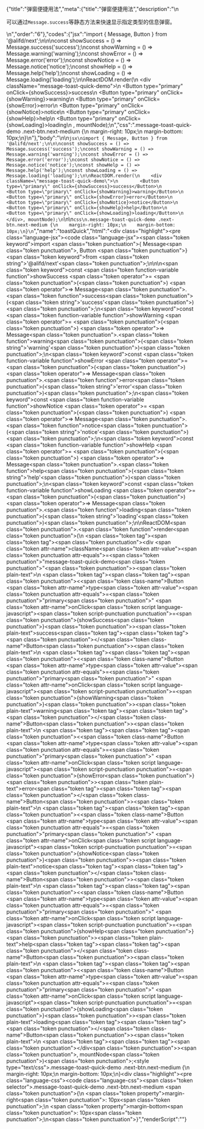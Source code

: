 {"title":"弹窗便捷用法","meta":{"title":"弹窗便捷用法","description":"\n<p>可以通过<code>Message.success</code>等静态方法来快速显示指定类型的信息弹窗。</p>\n","order":"6"},"codes":{"jsx":"import { Message, Button } from '@alifd/next';\n\n\nconst showSuccess = () => Message.success('success');\nconst showWarning = () => Message.warning('warning');\nconst showError = () => Message.error('error');\nconst showNotice = () => Message.notice('notice');\nconst showHelp = () => Message.help('help');\nconst showLoading = () => Message.loading('loading');\n\nReactDOM.render(\n    <div className=\"message-toast-quick-demo\">\n        <Button type=\"primary\" onClick={showSuccess}>success</Button>\n        <Button type=\"primary\" onClick={showWarning}>warning</Button>\n        <Button type=\"primary\" onClick={showError}>error</Button>\n        <Button type=\"primary\" onClick={showNotice}>notice</Button>\n        <Button type=\"primary\" onClick={showHelp}>help</Button>\n        <Button type=\"primary\" onClick={showLoading}>loading</Button>\n    </div>, mountNode);\n","css":".message-toast-quick-demo .next-btn.next-medium {\n    margin-right: 10px;\n    margin-bottom: 10px;\n}\n"},"body":"\n\n````jsx\nimport { Message, Button } from '@alifd/next';\n\n\nconst showSuccess = () => Message.success('success');\nconst showWarning = () => Message.warning('warning');\nconst showError = () => Message.error('error');\nconst showNotice = () => Message.notice('notice');\nconst showHelp = () => Message.help('help');\nconst showLoading = () => Message.loading('loading');\n\nReactDOM.render(\n    <div className=\"message-toast-quick-demo\">\n        <Button type=\"primary\" onClick={showSuccess}>success</Button>\n        <Button type=\"primary\" onClick={showWarning}>warning</Button>\n        <Button type=\"primary\" onClick={showError}>error</Button>\n        <Button type=\"primary\" onClick={showNotice}>notice</Button>\n        <Button type=\"primary\" onClick={showHelp}>help</Button>\n        <Button type=\"primary\" onClick={showLoading}>loading</Button>\n    </div>, mountNode);\n````\n\n````css\n.message-toast-quick-demo .next-btn.next-medium {\n    margin-right: 10px;\n    margin-bottom: 10px;\n}\n````","name":"toastQuick","html":"<script>(function(){'use strict';\n\nvar _next = require('@alifd/next');\n\nvar showSuccess = function showSuccess() {\n    return _next.Message.success('success');\n};\nvar showWarning = function showWarning() {\n    return _next.Message.warning('warning');\n};\nvar showError = function showError() {\n    return _next.Message.error('error');\n};\nvar showNotice = function showNotice() {\n    return _next.Message.notice('notice');\n};\nvar showHelp = function showHelp() {\n    return _next.Message.help('help');\n};\nvar showLoading = function showLoading() {\n    return _next.Message.loading('loading');\n};\n\nReactDOM.render(React.createElement(\n    'div',\n    { className: 'message-toast-quick-demo' },\n    React.createElement(\n        _next.Button,\n        { type: 'primary', onClick: showSuccess },\n        'success'\n    ),\n    React.createElement(\n        _next.Button,\n        { type: 'primary', onClick: showWarning },\n        'warning'\n    ),\n    React.createElement(\n        _next.Button,\n        { type: 'primary', onClick: showError },\n        'error'\n    ),\n    React.createElement(\n        _next.Button,\n        { type: 'primary', onClick: showNotice },\n        'notice'\n    ),\n    React.createElement(\n        _next.Button,\n        { type: 'primary', onClick: showHelp },\n        'help'\n    ),\n    React.createElement(\n        _next.Button,\n        { type: 'primary', onClick: showLoading },\n        'loading'\n    )\n), mountNode);})()</script><div class=\"highlight\"><pre class=\"language-jsx\"><code class=\"language-jsx\"><span class=\"token keyword\">import</span> <span class=\"token punctuation\">{</span> Message<span class=\"token punctuation\">,</span> Button <span class=\"token punctuation\">}</span> <span class=\"token keyword\">from</span> <span class=\"token string\">'@alifd/next'</span><span class=\"token punctuation\">;</span>\n\n\n<span class=\"token keyword\">const</span> <span class=\"token function-variable function\">showSuccess</span> <span class=\"token operator\">=</span> <span class=\"token punctuation\">(</span><span class=\"token punctuation\">)</span> <span class=\"token operator\">=></span> Message<span class=\"token punctuation\">.</span><span class=\"token function\">success</span><span class=\"token punctuation\">(</span><span class=\"token string\">'success'</span><span class=\"token punctuation\">)</span><span class=\"token punctuation\">;</span>\n<span class=\"token keyword\">const</span> <span class=\"token function-variable function\">showWarning</span> <span class=\"token operator\">=</span> <span class=\"token punctuation\">(</span><span class=\"token punctuation\">)</span> <span class=\"token operator\">=></span> Message<span class=\"token punctuation\">.</span><span class=\"token function\">warning</span><span class=\"token punctuation\">(</span><span class=\"token string\">'warning'</span><span class=\"token punctuation\">)</span><span class=\"token punctuation\">;</span>\n<span class=\"token keyword\">const</span> <span class=\"token function-variable function\">showError</span> <span class=\"token operator\">=</span> <span class=\"token punctuation\">(</span><span class=\"token punctuation\">)</span> <span class=\"token operator\">=></span> Message<span class=\"token punctuation\">.</span><span class=\"token function\">error</span><span class=\"token punctuation\">(</span><span class=\"token string\">'error'</span><span class=\"token punctuation\">)</span><span class=\"token punctuation\">;</span>\n<span class=\"token keyword\">const</span> <span class=\"token function-variable function\">showNotice</span> <span class=\"token operator\">=</span> <span class=\"token punctuation\">(</span><span class=\"token punctuation\">)</span> <span class=\"token operator\">=></span> Message<span class=\"token punctuation\">.</span><span class=\"token function\">notice</span><span class=\"token punctuation\">(</span><span class=\"token string\">'notice'</span><span class=\"token punctuation\">)</span><span class=\"token punctuation\">;</span>\n<span class=\"token keyword\">const</span> <span class=\"token function-variable function\">showHelp</span> <span class=\"token operator\">=</span> <span class=\"token punctuation\">(</span><span class=\"token punctuation\">)</span> <span class=\"token operator\">=></span> Message<span class=\"token punctuation\">.</span><span class=\"token function\">help</span><span class=\"token punctuation\">(</span><span class=\"token string\">'help'</span><span class=\"token punctuation\">)</span><span class=\"token punctuation\">;</span>\n<span class=\"token keyword\">const</span> <span class=\"token function-variable function\">showLoading</span> <span class=\"token operator\">=</span> <span class=\"token punctuation\">(</span><span class=\"token punctuation\">)</span> <span class=\"token operator\">=></span> Message<span class=\"token punctuation\">.</span><span class=\"token function\">loading</span><span class=\"token punctuation\">(</span><span class=\"token string\">'loading'</span><span class=\"token punctuation\">)</span><span class=\"token punctuation\">;</span>\n\nReactDOM<span class=\"token punctuation\">.</span><span class=\"token function\">render</span><span class=\"token punctuation\">(</span>\n    <span class=\"token tag\"><span class=\"token tag\"><span class=\"token punctuation\">&lt;</span>div</span> <span class=\"token attr-name\">className</span><span class=\"token attr-value\"><span class=\"token punctuation attr-equals\">=</span><span class=\"token punctuation\">\"</span>message-toast-quick-demo<span class=\"token punctuation\">\"</span></span><span class=\"token punctuation\">></span></span><span class=\"token plain-text\">\n        </span><span class=\"token tag\"><span class=\"token tag\"><span class=\"token punctuation\">&lt;</span><span class=\"token class-name\">Button</span></span> <span class=\"token attr-name\">type</span><span class=\"token attr-value\"><span class=\"token punctuation attr-equals\">=</span><span class=\"token punctuation\">\"</span>primary<span class=\"token punctuation\">\"</span></span> <span class=\"token attr-name\">onClick</span><span class=\"token script language-javascript\"><span class=\"token script-punctuation punctuation\">=</span><span class=\"token punctuation\">{</span>showSuccess<span class=\"token punctuation\">}</span></span><span class=\"token punctuation\">></span></span><span class=\"token plain-text\">success</span><span class=\"token tag\"><span class=\"token tag\"><span class=\"token punctuation\">&lt;/</span><span class=\"token class-name\">Button</span></span><span class=\"token punctuation\">></span></span><span class=\"token plain-text\">\n        </span><span class=\"token tag\"><span class=\"token tag\"><span class=\"token punctuation\">&lt;</span><span class=\"token class-name\">Button</span></span> <span class=\"token attr-name\">type</span><span class=\"token attr-value\"><span class=\"token punctuation attr-equals\">=</span><span class=\"token punctuation\">\"</span>primary<span class=\"token punctuation\">\"</span></span> <span class=\"token attr-name\">onClick</span><span class=\"token script language-javascript\"><span class=\"token script-punctuation punctuation\">=</span><span class=\"token punctuation\">{</span>showWarning<span class=\"token punctuation\">}</span></span><span class=\"token punctuation\">></span></span><span class=\"token plain-text\">warning</span><span class=\"token tag\"><span class=\"token tag\"><span class=\"token punctuation\">&lt;/</span><span class=\"token class-name\">Button</span></span><span class=\"token punctuation\">></span></span><span class=\"token plain-text\">\n        </span><span class=\"token tag\"><span class=\"token tag\"><span class=\"token punctuation\">&lt;</span><span class=\"token class-name\">Button</span></span> <span class=\"token attr-name\">type</span><span class=\"token attr-value\"><span class=\"token punctuation attr-equals\">=</span><span class=\"token punctuation\">\"</span>primary<span class=\"token punctuation\">\"</span></span> <span class=\"token attr-name\">onClick</span><span class=\"token script language-javascript\"><span class=\"token script-punctuation punctuation\">=</span><span class=\"token punctuation\">{</span>showError<span class=\"token punctuation\">}</span></span><span class=\"token punctuation\">></span></span><span class=\"token plain-text\">error</span><span class=\"token tag\"><span class=\"token tag\"><span class=\"token punctuation\">&lt;/</span><span class=\"token class-name\">Button</span></span><span class=\"token punctuation\">></span></span><span class=\"token plain-text\">\n        </span><span class=\"token tag\"><span class=\"token tag\"><span class=\"token punctuation\">&lt;</span><span class=\"token class-name\">Button</span></span> <span class=\"token attr-name\">type</span><span class=\"token attr-value\"><span class=\"token punctuation attr-equals\">=</span><span class=\"token punctuation\">\"</span>primary<span class=\"token punctuation\">\"</span></span> <span class=\"token attr-name\">onClick</span><span class=\"token script language-javascript\"><span class=\"token script-punctuation punctuation\">=</span><span class=\"token punctuation\">{</span>showNotice<span class=\"token punctuation\">}</span></span><span class=\"token punctuation\">></span></span><span class=\"token plain-text\">notice</span><span class=\"token tag\"><span class=\"token tag\"><span class=\"token punctuation\">&lt;/</span><span class=\"token class-name\">Button</span></span><span class=\"token punctuation\">></span></span><span class=\"token plain-text\">\n        </span><span class=\"token tag\"><span class=\"token tag\"><span class=\"token punctuation\">&lt;</span><span class=\"token class-name\">Button</span></span> <span class=\"token attr-name\">type</span><span class=\"token attr-value\"><span class=\"token punctuation attr-equals\">=</span><span class=\"token punctuation\">\"</span>primary<span class=\"token punctuation\">\"</span></span> <span class=\"token attr-name\">onClick</span><span class=\"token script language-javascript\"><span class=\"token script-punctuation punctuation\">=</span><span class=\"token punctuation\">{</span>showHelp<span class=\"token punctuation\">}</span></span><span class=\"token punctuation\">></span></span><span class=\"token plain-text\">help</span><span class=\"token tag\"><span class=\"token tag\"><span class=\"token punctuation\">&lt;/</span><span class=\"token class-name\">Button</span></span><span class=\"token punctuation\">></span></span><span class=\"token plain-text\">\n        </span><span class=\"token tag\"><span class=\"token tag\"><span class=\"token punctuation\">&lt;</span><span class=\"token class-name\">Button</span></span> <span class=\"token attr-name\">type</span><span class=\"token attr-value\"><span class=\"token punctuation attr-equals\">=</span><span class=\"token punctuation\">\"</span>primary<span class=\"token punctuation\">\"</span></span> <span class=\"token attr-name\">onClick</span><span class=\"token script language-javascript\"><span class=\"token script-punctuation punctuation\">=</span><span class=\"token punctuation\">{</span>showLoading<span class=\"token punctuation\">}</span></span><span class=\"token punctuation\">></span></span><span class=\"token plain-text\">loading</span><span class=\"token tag\"><span class=\"token tag\"><span class=\"token punctuation\">&lt;/</span><span class=\"token class-name\">Button</span></span><span class=\"token punctuation\">></span></span><span class=\"token plain-text\">\n    </span><span class=\"token tag\"><span class=\"token tag\"><span class=\"token punctuation\">&lt;/</span>div</span><span class=\"token punctuation\">></span></span><span class=\"token punctuation\">,</span> mountNode<span class=\"token punctuation\">)</span><span class=\"token punctuation\">;</span></code></pre></div><style type=\"text/css\">.message-toast-quick-demo .next-btn.next-medium {\n    margin-right: 10px;\n    margin-bottom: 10px;\n}</style><div class=\"highlight\"><pre class=\"language-css\"><code class=\"language-css\"><span class=\"token selector\">.message-toast-quick-demo .next-btn.next-medium</span> <span class=\"token punctuation\">{</span>\n    <span class=\"token property\">margin-right</span><span class=\"token punctuation\">:</span> 10px<span class=\"token punctuation\">;</span>\n    <span class=\"token property\">margin-bottom</span><span class=\"token punctuation\">:</span> 10px<span class=\"token punctuation\">;</span>\n<span class=\"token punctuation\">}</span></code></pre></div>","renderScript":"<script>(function(){'use strict';\n\nvar _createClass = function () { function defineProperties(target, props) { for (var i = 0; i < props.length; i++) { var descriptor = props[i]; descriptor.enumerable = descriptor.enumerable || false; descriptor.configurable = true; if (\"value\" in descriptor) descriptor.writable = true; Object.defineProperty(target, descriptor.key, descriptor); } } return function (Constructor, protoProps, staticProps) { if (protoProps) defineProperties(Constructor.prototype, protoProps); if (staticProps) defineProperties(Constructor, staticProps); return Constructor; }; }();\n\nvar _reactLive = require('react-live');\n\nvar _next = require('@alifd/next');\n\nfunction _classCallCheck(instance, Constructor) { if (!(instance instanceof Constructor)) { throw new TypeError(\"Cannot call a class as a function\"); } }\n\nfunction _possibleConstructorReturn(self, call) { if (!self) { throw new ReferenceError(\"this hasn't been initialised - super() hasn't been called\"); } return call && (typeof call === \"object\" || typeof call === \"function\") ? call : self; }\n\nfunction _inherits(subClass, superClass) { if (typeof superClass !== \"function\" && superClass !== null) { throw new TypeError(\"Super expression must either be null or a function, not \" + typeof superClass); } subClass.prototype = Object.create(superClass && superClass.prototype, { constructor: { value: subClass, enumerable: false, writable: true, configurable: true } }); if (superClass) Object.setPrototypeOf ? Object.setPrototypeOf(subClass, superClass) : subClass.__proto__ = superClass; }\n\nwindow.demoNames.push('toastQuick');\n\ndocument.getElementById('toastQuick-style').innerHTML = '.message-toast-quick-demo .next-btn.next-medium {\\n    margin-right: 10px;\\n    margin-bottom: 10px;\\n}\\n';\n\nwindow.toastQuickRenderScript = function toastQuickRenderScript(liveDemo) {\n    var mountNode = document.getElementById('toastQuick-mount');\n    if (liveDemo === \"false\") {\n        document.getElementById('toastQuick-body').innerHTML = '<pre class=\"language-jsx\"><code class=\"language-jsx\"><span class=\"token keyword\">import</span> <span class=\"token punctuation\">{</span> Message<span class=\"token punctuation\">,</span> Button <span class=\"token punctuation\">}</span> <span class=\"token keyword\">from</span> <span class=\"token string\">\\'@alifd/next\\'</span><span class=\"token punctuation\">;</span>\\n\\n\\n<span class=\"token keyword\">const</span> <span class=\"token function-variable function\">showSuccess</span> <span class=\"token operator\">=</span> <span class=\"token punctuation\">(</span><span class=\"token punctuation\">)</span> <span class=\"token operator\">=></span> Message<span class=\"token punctuation\">.</span><span class=\"token function\">success</span><span class=\"token punctuation\">(</span><span class=\"token string\">\\'success\\'</span><span class=\"token punctuation\">)</span><span class=\"token punctuation\">;</span>\\n<span class=\"token keyword\">const</span> <span class=\"token function-variable function\">showWarning</span> <span class=\"token operator\">=</span> <span class=\"token punctuation\">(</span><span class=\"token punctuation\">)</span> <span class=\"token operator\">=></span> Message<span class=\"token punctuation\">.</span><span class=\"token function\">warning</span><span class=\"token punctuation\">(</span><span class=\"token string\">\\'warning\\'</span><span class=\"token punctuation\">)</span><span class=\"token punctuation\">;</span>\\n<span class=\"token keyword\">const</span> <span class=\"token function-variable function\">showError</span> <span class=\"token operator\">=</span> <span class=\"token punctuation\">(</span><span class=\"token punctuation\">)</span> <span class=\"token operator\">=></span> Message<span class=\"token punctuation\">.</span><span class=\"token function\">error</span><span class=\"token punctuation\">(</span><span class=\"token string\">\\'error\\'</span><span class=\"token punctuation\">)</span><span class=\"token punctuation\">;</span>\\n<span class=\"token keyword\">const</span> <span class=\"token function-variable function\">showNotice</span> <span class=\"token operator\">=</span> <span class=\"token punctuation\">(</span><span class=\"token punctuation\">)</span> <span class=\"token operator\">=></span> Message<span class=\"token punctuation\">.</span><span class=\"token function\">notice</span><span class=\"token punctuation\">(</span><span class=\"token string\">\\'notice\\'</span><span class=\"token punctuation\">)</span><span class=\"token punctuation\">;</span>\\n<span class=\"token keyword\">const</span> <span class=\"token function-variable function\">showHelp</span> <span class=\"token operator\">=</span> <span class=\"token punctuation\">(</span><span class=\"token punctuation\">)</span> <span class=\"token operator\">=></span> Message<span class=\"token punctuation\">.</span><span class=\"token function\">help</span><span class=\"token punctuation\">(</span><span class=\"token string\">\\'help\\'</span><span class=\"token punctuation\">)</span><span class=\"token punctuation\">;</span>\\n<span class=\"token keyword\">const</span> <span class=\"token function-variable function\">showLoading</span> <span class=\"token operator\">=</span> <span class=\"token punctuation\">(</span><span class=\"token punctuation\">)</span> <span class=\"token operator\">=></span> Message<span class=\"token punctuation\">.</span><span class=\"token function\">loading</span><span class=\"token punctuation\">(</span><span class=\"token string\">\\'loading\\'</span><span class=\"token punctuation\">)</span><span class=\"token punctuation\">;</span>\\n\\nReactDOM<span class=\"token punctuation\">.</span><span class=\"token function\">render</span><span class=\"token punctuation\">(</span>\\n    <span class=\"token tag\"><span class=\"token tag\"><span class=\"token punctuation\">&lt;</span>div</span> <span class=\"token attr-name\">className</span><span class=\"token attr-value\"><span class=\"token punctuation attr-equals\">=</span><span class=\"token punctuation\">\"</span>message-toast-quick-demo<span class=\"token punctuation\">\"</span></span><span class=\"token punctuation\">></span></span><span class=\"token plain-text\">\\n        </span><span class=\"token tag\"><span class=\"token tag\"><span class=\"token punctuation\">&lt;</span><span class=\"token class-name\">Button</span></span> <span class=\"token attr-name\">type</span><span class=\"token attr-value\"><span class=\"token punctuation attr-equals\">=</span><span class=\"token punctuation\">\"</span>primary<span class=\"token punctuation\">\"</span></span> <span class=\"token attr-name\">onClick</span><span class=\"token script language-javascript\"><span class=\"token script-punctuation punctuation\">=</span><span class=\"token punctuation\">{</span>showSuccess<span class=\"token punctuation\">}</span></span><span class=\"token punctuation\">></span></span><span class=\"token plain-text\">success</span><span class=\"token tag\"><span class=\"token tag\"><span class=\"token punctuation\">&lt;/</span><span class=\"token class-name\">Button</span></span><span class=\"token punctuation\">></span></span><span class=\"token plain-text\">\\n        </span><span class=\"token tag\"><span class=\"token tag\"><span class=\"token punctuation\">&lt;</span><span class=\"token class-name\">Button</span></span> <span class=\"token attr-name\">type</span><span class=\"token attr-value\"><span class=\"token punctuation attr-equals\">=</span><span class=\"token punctuation\">\"</span>primary<span class=\"token punctuation\">\"</span></span> <span class=\"token attr-name\">onClick</span><span class=\"token script language-javascript\"><span class=\"token script-punctuation punctuation\">=</span><span class=\"token punctuation\">{</span>showWarning<span class=\"token punctuation\">}</span></span><span class=\"token punctuation\">></span></span><span class=\"token plain-text\">warning</span><span class=\"token tag\"><span class=\"token tag\"><span class=\"token punctuation\">&lt;/</span><span class=\"token class-name\">Button</span></span><span class=\"token punctuation\">></span></span><span class=\"token plain-text\">\\n        </span><span class=\"token tag\"><span class=\"token tag\"><span class=\"token punctuation\">&lt;</span><span class=\"token class-name\">Button</span></span> <span class=\"token attr-name\">type</span><span class=\"token attr-value\"><span class=\"token punctuation attr-equals\">=</span><span class=\"token punctuation\">\"</span>primary<span class=\"token punctuation\">\"</span></span> <span class=\"token attr-name\">onClick</span><span class=\"token script language-javascript\"><span class=\"token script-punctuation punctuation\">=</span><span class=\"token punctuation\">{</span>showError<span class=\"token punctuation\">}</span></span><span class=\"token punctuation\">></span></span><span class=\"token plain-text\">error</span><span class=\"token tag\"><span class=\"token tag\"><span class=\"token punctuation\">&lt;/</span><span class=\"token class-name\">Button</span></span><span class=\"token punctuation\">></span></span><span class=\"token plain-text\">\\n        </span><span class=\"token tag\"><span class=\"token tag\"><span class=\"token punctuation\">&lt;</span><span class=\"token class-name\">Button</span></span> <span class=\"token attr-name\">type</span><span class=\"token attr-value\"><span class=\"token punctuation attr-equals\">=</span><span class=\"token punctuation\">\"</span>primary<span class=\"token punctuation\">\"</span></span> <span class=\"token attr-name\">onClick</span><span class=\"token script language-javascript\"><span class=\"token script-punctuation punctuation\">=</span><span class=\"token punctuation\">{</span>showNotice<span class=\"token punctuation\">}</span></span><span class=\"token punctuation\">></span></span><span class=\"token plain-text\">notice</span><span class=\"token tag\"><span class=\"token tag\"><span class=\"token punctuation\">&lt;/</span><span class=\"token class-name\">Button</span></span><span class=\"token punctuation\">></span></span><span class=\"token plain-text\">\\n        </span><span class=\"token tag\"><span class=\"token tag\"><span class=\"token punctuation\">&lt;</span><span class=\"token class-name\">Button</span></span> <span class=\"token attr-name\">type</span><span class=\"token attr-value\"><span class=\"token punctuation attr-equals\">=</span><span class=\"token punctuation\">\"</span>primary<span class=\"token punctuation\">\"</span></span> <span class=\"token attr-name\">onClick</span><span class=\"token script language-javascript\"><span class=\"token script-punctuation punctuation\">=</span><span class=\"token punctuation\">{</span>showHelp<span class=\"token punctuation\">}</span></span><span class=\"token punctuation\">></span></span><span class=\"token plain-text\">help</span><span class=\"token tag\"><span class=\"token tag\"><span class=\"token punctuation\">&lt;/</span><span class=\"token class-name\">Button</span></span><span class=\"token punctuation\">></span></span><span class=\"token plain-text\">\\n        </span><span class=\"token tag\"><span class=\"token tag\"><span class=\"token punctuation\">&lt;</span><span class=\"token class-name\">Button</span></span> <span class=\"token attr-name\">type</span><span class=\"token attr-value\"><span class=\"token punctuation attr-equals\">=</span><span class=\"token punctuation\">\"</span>primary<span class=\"token punctuation\">\"</span></span> <span class=\"token attr-name\">onClick</span><span class=\"token script language-javascript\"><span class=\"token script-punctuation punctuation\">=</span><span class=\"token punctuation\">{</span>showLoading<span class=\"token punctuation\">}</span></span><span class=\"token punctuation\">></span></span><span class=\"token plain-text\">loading</span><span class=\"token tag\"><span class=\"token tag\"><span class=\"token punctuation\">&lt;/</span><span class=\"token class-name\">Button</span></span><span class=\"token punctuation\">></span></span><span class=\"token plain-text\">\\n    </span><span class=\"token tag\"><span class=\"token tag\"><span class=\"token punctuation\">&lt;/</span>div</span><span class=\"token punctuation\">></span></span><span class=\"token punctuation\">,</span> mountNode<span class=\"token punctuation\">)</span><span class=\"token punctuation\">;</span>\\n</code></pre>\\n<pre class=\"language-css\"><code class=\"language-css\"><span class=\"token selector\">.message-toast-quick-demo .next-btn.next-medium</span> <span class=\"token punctuation\">{</span>\\n    <span class=\"token property\">margin-right</span><span class=\"token punctuation\">:</span> 10px<span class=\"token punctuation\">;</span>\\n    <span class=\"token property\">margin-bottom</span><span class=\"token punctuation\">:</span> 10px<span class=\"token punctuation\">;</span>\\n<span class=\"token punctuation\">}</span>\\n</code></pre>\\n'.replace(/{backquote}/g, '`').replace(/{dollar}/g, '$');\n\n        var showSuccess = function showSuccess() {\n            return _next.Message.success('success');\n        };\n        var showWarning = function showWarning() {\n            return _next.Message.warning('warning');\n        };\n        var showError = function showError() {\n            return _next.Message.error('error');\n        };\n        var showNotice = function showNotice() {\n            return _next.Message.notice('notice');\n        };\n        var showHelp = function showHelp() {\n            return _next.Message.help('help');\n        };\n        var showLoading = function showLoading() {\n            return _next.Message.loading('loading');\n        };\n\n        ReactDOM.render(React.createElement(\n            'div',\n            { className: 'message-toast-quick-demo' },\n            React.createElement(\n                _next.Button,\n                { type: 'primary', onClick: showSuccess },\n                'success'\n            ),\n            React.createElement(\n                _next.Button,\n                { type: 'primary', onClick: showWarning },\n                'warning'\n            ),\n            React.createElement(\n                _next.Button,\n                { type: 'primary', onClick: showError },\n                'error'\n            ),\n            React.createElement(\n                _next.Button,\n                { type: 'primary', onClick: showNotice },\n                'notice'\n            ),\n            React.createElement(\n                _next.Button,\n                { type: 'primary', onClick: showHelp },\n                'help'\n            ),\n            React.createElement(\n                _next.Button,\n                { type: 'primary', onClick: showLoading },\n                'loading'\n            )\n        ), mountNode);\n\n        return;\n    }\n\n    var toastQuickLiveScript = 'const showSuccess = () => Message.success(\"success\");\\nconst showWarning = () => Message.warning(\"warning\");\\nconst showError = () => Message.error(\"error\");\\nconst showNotice = () => Message.notice(\"notice\");\\nconst showHelp = () => Message.help(\"help\");\\nconst showLoading = () => Message.loading(\"loading\");\\n\\nReactDOM.render(\\n  <div className=\"message-toast-quick-demo\">\\n    <Button type=\"primary\" onClick={showSuccess}>\\n      success\\n    </Button>\\n    <Button type=\"primary\" onClick={showWarning}>\\n      warning\\n    </Button>\\n    <Button type=\"primary\" onClick={showError}>\\n      error\\n    </Button>\\n    <Button type=\"primary\" onClick={showNotice}>\\n      notice\\n    </Button>\\n    <Button type=\"primary\" onClick={showHelp}>\\n      help\\n    </Button>\\n    <Button type=\"primary\" onClick={showLoading}>\\n      loading\\n    </Button>\\n  </div>,\\n  mountNode\\n);';\n    var emptyTheme = {\n        plain: {},\n        styles: [{\n            types: [],\n            styles: {}\n        }]\n    };\n\n    function renderAfter() {\n        ReactDOM.render(React.createElement(\n            _next.Balloon.Tooltip,\n            {\n                align: 't',\n                style: { maxWidth: 320 },\n                trigger: React.createElement('div', {\n                    dangerouslySetInnerHTML: {\n                        __html: '<pre class=\"language-jsx\"><code class=\"language-jsx\"><span class=\"token keyword\">import</span> <span class=\"token punctuation\">{</span> Message<span class=\"token punctuation\">,</span> Button <span class=\"token punctuation\">}</span> <span class=\"token keyword\">from</span> <span class=\"token string\">\\'@alifd/next\\'</span><span class=\"token punctuation\">;</span>\\n</code></pre>\\n'\n                    }\n                })\n            },\n            '\\u7F16\\u8F91\\u6A21\\u5F0F\\u6682\\u4E0D\\u652F\\u6301\\u4FEE\\u6539\\u4F9D\\u8D56\\u5F15\\u5165'\n        ), document.getElementById('toastQuick-live-import'));\n        ReactDOM.render(React.createElement(\n            _next.Balloon.Tooltip,\n            {\n                align: 'b',\n                style: { maxWidth: 320 },\n                trigger: React.createElement('div', { dangerouslySetInnerHTML: { __html: '<pre class=\"language-css\"><code class=\"language-css\"><span class=\"token selector\">.message-toast-quick-demo .next-btn.next-medium</span> <span class=\"token punctuation\">{</span>\\n    <span class=\"token property\">margin-right</span><span class=\"token punctuation\">:</span> 10px<span class=\"token punctuation\">;</span>\\n    <span class=\"token property\">margin-bottom</span><span class=\"token punctuation\">:</span> 10px<span class=\"token punctuation\">;</span>\\n<span class=\"token punctuation\">}</span>\\n\\n</code></pre>\\n' } })\n            },\n            '\\u7F16\\u8F91\\u6A21\\u5F0F\\u6682\\u4E0D\\u652F\\u6301\\u4FEE\\u6539css'\n        ), document.getElementById('toastQuick-live-css'));\n    }\n\n    var LiveRenderer = function (_React$Component) {\n        _inherits(LiveRenderer, _React$Component);\n\n        function LiveRenderer(props) {\n            _classCallCheck(this, LiveRenderer);\n\n            var _this = _possibleConstructorReturn(this, (LiveRenderer.__proto__ || Object.getPrototypeOf(LiveRenderer)).call(this, props));\n\n            _this.onBlur = function () {\n                var time = new Date().getTime();\n                window.top.postMessage({\n                    type: 'ReactLiveEdit',\n                    from: 'demo',\n                    body: { name: 'toastQuick', component: 'Message', time: time }\n                }, '*');\n            };\n\n            return _this;\n        }\n\n        _createClass(LiveRenderer, [{\n            key: 'componentDidMount',\n            value: function componentDidMount() {\n                renderAfter();\n            }\n        }, {\n            key: 'render',\n            value: function render() {\n                return React.createElement(\n                    _reactLive.LiveProvider,\n                    {\n                        code: toastQuickLiveScript,\n                        scope: { Message: _next.Message, Button: _next.Button, mountNode: mountNode },\n                        noInline: true },\n                    React.createElement(\n                        'div',\n                        { id: 'toastQuick-live-editor' },\n                        React.createElement(_reactLive.LiveError, { id: 'toastQuick-live-error', className: 'react-live-error' }),\n                        React.createElement('div', { id: 'toastQuick-live-import' }),\n                        React.createElement(\n                            'div',\n                            { id: 'toastQuick-live-body', className: 'react-live-body' },\n                            React.createElement(_reactLive.LiveEditor, { theme: emptyTheme, onBlur: this.onBlur })\n                        ),\n                        React.createElement('div', { id: 'toastQuick-live-css' })\n                    ),\n                    React.createElement(_reactLive.LivePreview, null)\n                );\n            }\n        }]);\n\n        return LiveRenderer;\n    }(React.Component);\n\n    ReactDOM.render(React.createElement(LiveRenderer, null), document.getElementById('toastQuick-body'));\n    return;\n};\n\nwindow.renderFuncs.push(toastQuickRenderScript);\n\nfunction onRiddleOrCodePenClick(type) {\n    var time = new Date().getTime();\n    window.top.postMessage({\n        type: 'RiddleOrCodePenClick',\n        from: 'demo',\n        body: { name: 'toastQuick', component: 'Message', type: type, time: time }\n    }, '*');\n}\nReactDOM.render(React.createElement(\n    _next.Balloon.Tooltip,\n    {\n        align: 'b',\n        style: { maxWidth: 400 },\n        trigger: React.createElement(\n            'span',\n            { role: 'img', className: 'op-icon', onClick: function onClick() {\n                    return onRiddleOrCodePenClick('CodePen');\n                } },\n            React.createElement(\n                'svg',\n                { viewBox: '0 0 20 20', fill: 'currentColor' },\n                React.createElement('path', {\n                    d: 'M17.7207447,7.0537234 L10.2739362,2.0893617 C10.0952128,1.97021277 9.86223404,1.97021277 9.68404255,2.0893617 L2.23723404,7.0537234 C2.0893617,7.15212766 2.00053191,7.31861702 2.00053191,7.4962766 L2.00053191,12.4606383 C2.00053191,12.6382979 2.0893617,12.8047872 2.23723404,12.9031915 L9.68404255,17.8675532 C9.77340426,17.9271277 9.87606383,17.9569149 9.97925532,17.9569149 C10.0824468,17.9569149 10.1851064,17.9271277 10.2744681,17.8675532 L17.7212766,12.9031915 C17.8691489,12.8047872 17.9579787,12.6382979 17.9579787,12.4606383 L17.9579787,7.4962766 C17.9579787,7.31861702 17.8691489,7.15212766 17.7212766,7.0537234 L17.7207447,7.0537234 Z M9.9787234,11.8218085 L7.2143617,9.9787234 L9.9787234,8.1356383 L12.7430851,9.9787234 L9.9787234,11.8218085 Z M10.5106383,7.21170213 L10.5106383,3.52553191 L16.4664894,7.4962766 L13.7021277,9.3393617 L10.5106383,7.21170213 Z M9.44680851,7.21170213 L6.25531915,9.3393617 L3.49095745,7.4962766 L9.44680851,3.52553191 L9.44680851,7.21170213 Z M5.2962766,9.9787234 L3.06382979,11.4670213 L3.06382979,8.49042553 L5.2962766,9.9787234 Z M6.25531915,10.6180851 L9.44680851,12.7457447 L9.44680851,16.4319149 L3.49095745,12.4611702 L6.25531915,10.6180851 Z M10.5106383,12.7457447 L13.7021277,10.6180851 L16.4664894,12.4611702 L10.5106383,16.4319149 L10.5106383,12.7457447 Z M14.6611702,9.9787234 L16.893617,8.49042553 L16.893617,11.4670213 L14.6611702,9.9787234 Z' })\n            )\n        ) },\n    React.createElement(\n        'span',\n        null,\n        '\\u5728CodePen\\u4E2D\\u6253\\u5F00'\n    )\n), document.getElementById('toastQuick-CodePen'));\nReactDOM.render(React.createElement(\n    _next.Balloon.Tooltip,\n    {\n        align: 'b',\n        style: { maxWidth: 400 },\n        trigger: React.createElement(\n            'span',\n            { role: 'img', className: 'op-icon', onClick: function onClick() {\n                    return onRiddleOrCodePenClick('Riddle');\n                } },\n            React.createElement(\n                'svg',\n                { viewBox: '0 0 20 20', fill: 'currentColor' },\n                React.createElement('path', {\n                    d: 'M12.0135981,2 C14.9585189,2 17.345849,4.38716704 17.345849,7.33333333 C17.345849,9.38478693 16.1882418,11.1657179 14.4903288,12.0578577 L17.2084049,16.7658872 C17.2378708,16.8169235 17.2591949,16.8704263 17.2727803,16.9248914 C17.3474476,17.0262914 17.3916465,17.1520943 17.3916465,17.2882205 C17.3916465,17.628088 17.1161295,17.9036051 16.7762619,17.9036051 L2.81174505,17.9048498 C2.75007855,17.9255976 2.68404472,17.9368421 2.61538462,17.9368421 C2.27551708,17.9368421 2,17.661325 2,17.3214575 L2,4.90050552 C2,4.44767651 2.36696407,4.08058607 2.8201909,4.08058607 L2.8201909,4.08058607 L4.598,4.08 L4.59829061,3.64037695 C4.59829061,2.78210363 5.25867561,2.07778272 6.09736436,2.00602116 L6.23871411,2 Z M11.9839597,3.23076923 L6.23745245,3.23076923 C6.01143198,3.23076923 5.82905984,3.41419855 5.82905984,3.64047008 L5.82905984,3.64047008 L5.829,4.08 L11.5615101,4.08058607 C13.3089935,4.08058607 14.7370181,5.4476011 14.8334247,7.17082808 L14.8386124,7.35677655 C14.8386124,9.16616658 13.3721154,10.632967 11.5615101,10.632967 L11.5615101,10.632967 L10.299,10.632 L12.6155561,14.6429723 C12.7020335,14.7927556 12.7183875,14.9637818 12.6748043,15.1180362 C12.6779184,15.1342067 12.6786336,15.1513556 12.6786336,15.1686715 C12.6786336,15.508539 12.4031165,15.7840561 12.063249,15.7840561 L5.39477011,15.7840561 C5.33908357,15.7840561 5.28512459,15.7766596 5.23382202,15.7627953 L5.21367522,15.7639098 L5.21367522,15.7639098 C4.87380768,15.7639098 4.59829061,15.4883927 4.59829061,15.1485252 L4.598,5.323 L3.23076923,5.32307709 L3.23,16.672 L15.733,16.672 L13.0769083,12.0713449 C12.9069827,11.7770252 13.0078241,11.40068 13.3021438,11.2307544 C13.3538063,11.200927 13.4079962,11.1794424 13.4631533,11.1658825 C14.9972153,10.5673738 16.0854701,9.07745387 16.0854701,7.33333333 C16.0854701,5.06705157 14.2491614,3.23076923 11.9839597,3.23076923 L11.9839597,3.23076923 Z M11.7212434,5.32867389 L11.5688942,5.32307709 L5.829,5.323 L5.82905984,11.0261966 C5.82905984,11.0464748 5.83052125,11.0664018 5.83334393,11.0858783 L5.84579569,11.1428571 L5.829,11.142 L5.829,14.553 L11.142,14.553 L8.71393544,10.3467056 C8.54400168,10.0523717 8.64484792,9.67600839 8.93918185,9.50607462 C9.01663814,9.46135521 9.09977514,9.43538787 9.18333591,9.42676402 L9.18350929,9.40512829 L11.5688942,9.40512829 C12.6982428,9.40512829 13.6102561,8.49132999 13.6102561,7.36410269 C13.6102561,6.23662753 12.6963072,5.32307709 11.5688942,5.32307709 Z' })\n            )\n        ) },\n    React.createElement(\n        'span',\n        null,\n        '\\u5728Riddle\\u4E2D\\u6253\\u5F00'\n    )\n), document.getElementById('toastQuick-Riddle'));\nReactDOM.render(React.createElement(\n    _next.Balloon.Tooltip,\n    {\n        align: 'b',\n        style: { maxWidth: 320 },\n        trigger: React.createElement(\n            'span',\n            { className: 'code-box-code-action', onClick: function onClick() {\n                    _next.Message.success('复制成功');\n                } },\n            React.createElement(\n                'svg',\n                { viewBox: '0 0 20 20', focusable: 'false', 'data-icon': 'snippets', width: '20px', height: '20px', fill: 'currentColor', 'aria-hidden': 'true' },\n                React.createElement('path', { d: 'M15,5 L15,18 L2,18 L2,5 L15,5 Z M14,6 L3,6 L3,17 L14,17 L14,6 Z M18,2 L18,15 L16,15 L16,13.999 L17,14 L17,3 L6,3 L6,4 L5,4 L5,2 L18,2 Z M9,8 L9,11 L12,11 L12,12 L9,12 L9,15 L8,15 L8,12 L5,12 L5,11 L8,11 L8,8 L9,8 Z' })\n            )\n        )\n    },\n    React.createElement(\n        'span',\n        null,\n        '\\u590D\\u5236\\u4EE3\\u7801'\n    )\n), document.getElementById('toastQuick-copy-btn'));\nReactDOM.render(React.createElement(\n    React.Fragment,\n    null,\n    React.createElement(\n        _next.Balloon.Tooltip,\n        {\n            align: 'b',\n            style: { maxWidth: 400 },\n            trigger: React.createElement(\n                'span',\n                { id: 'toastQuick-icon-show', className: 'code-box-code-action code-expand-icon-show' },\n                React.createElement(\n                    'svg',\n                    { alt: 'expand code', width: '20px', height: '20px', viewBox: '0 0 20 20', fill: 'currentColor' },\n                    React.createElement('path', {\n                        d: 'M14.4307124,13.5667899 L15.1349452,14.276759 L10.7473676,18.6288871 L6.42783259,14.2738791 L7.13782502,13.5696698 L10.7530744,17.2147744 L14.4307124,13.5667899 Z M4.79130753,8.067524 L16.3824174,11.1733525 L16.1235984,12.1392784 L4.53248848,9.03344983 L4.79130753,8.067524 Z M10.8154102,1.57503552 L15.1349452,5.93004351 L14.4249528,6.63425282 L10.809949,2.98914817 L7.13206544,6.6371327 L6.42783259,5.92716363 L10.8154102,1.57503552 Z',\n                        transform: 'translate(10.457453, 10.101961) rotate(90.000000) translate(-10.457453, -10.101961) ' })\n                )\n            ) },\n        React.createElement(\n            'span',\n            null,\n            '\\u5C55\\u5F00\\u4EE3\\u7801',\n            React.createElement('br', null),\n            React.createElement('br', null),\n            '\\u5C0F\\u63D0\\u793A: ',\n            React.createElement('br', null),\n            React.createElement('br', null),\n            ' 1. \\u70B9\\u51FB\\u4E00\\u4E0B\\u4EE3\\u7801\\uFF0C\\u8BD5\\u4E00\\u8BD5\\u5728\\u7EBF\\u7F16\\u8F91\\u9884\\u89C8\\u5427\\uFF01 ',\n            React.createElement('br', null),\n            React.createElement('br', null),\n            '2. \\u9875\\u9762\\u53F3\\u4E0A\\u65B9 \\u6709 ',\n            React.createElement(\n                'strong',\n                null,\n                '\\u5168\\u5C40\\u4EE3\\u7801\\u5C55\\u5F00'\n            ),\n            ' \\u53CA ',\n            React.createElement(\n                'strong',\n                null,\n                '\\u5F00\\u542F\\u5728\\u7EBF\\u7F16\\u8F91'\n            ),\n            ' \\u6A21\\u5F0F\\u54DF\\uFF5E'\n        )\n    ),\n    React.createElement(\n        _next.Balloon.Tooltip,\n        {\n            align: 'b',\n            style: { maxWidth: 400 },\n            trigger: React.createElement(\n                'span',\n                { id: 'toastQuick-icon-hide', className: 'code-box-code-action code-expand-icon-hide', style: { display: 'none' } },\n                React.createElement(\n                    'svg',\n                    { alt: 'expand code', width: '20px', height: '20px', viewBox: '0 0 20 20', style: { fill: '#3B9AFF' } },\n                    React.createElement('path', {\n                        d: 'M14.4307124,13.5667899 L15.1349452,14.276759 L10.7473676,18.6288871 L6.42783259,14.2738791 L7.13782502,13.5696698 L10.7530744,17.2147744 L14.4307124,13.5667899 Z M4.79130753,8.067524 L16.3824174,11.1733525 L16.1235984,12.1392784 L4.53248848,9.03344983 L4.79130753,8.067524 Z M10.8154102,1.57503552 L15.1349452,5.93004351 L14.4249528,6.63425282 L10.809949,2.98914817 L7.13206544,6.6371327 L6.42783259,5.92716363 L10.8154102,1.57503552 Z',\n                        transform: 'translate(10.457453, 10.101961) rotate(90.000000) translate(-10.457453, -10.101961) ' })\n                )\n            ) },\n        React.createElement(\n            'span',\n            null,\n            '\\u6536\\u8D77\\u4EE3\\u7801',\n            React.createElement('br', null),\n            React.createElement('br', null),\n            '\\u5C0F\\u63D0\\u793A: ',\n            React.createElement('br', null),\n            React.createElement('br', null),\n            ' 1. \\u70B9\\u51FB\\u4E00\\u4E0B\\u4EE3\\u7801\\uFF0C\\u8BD5\\u4E00\\u8BD5\\u5728\\u7EBF\\u7F16\\u8F91\\u9884\\u89C8\\u5427\\uFF01 ',\n            React.createElement('br', null),\n            React.createElement('br', null),\n            '2. \\u9875\\u9762\\u53F3\\u4E0A\\u65B9 \\u6709 ',\n            React.createElement(\n                'strong',\n                null,\n                '\\u5168\\u5C40\\u4EE3\\u7801\\u5C55\\u5F00'\n            ),\n            ' \\u53CA ',\n            React.createElement(\n                'strong',\n                null,\n                '\\u5F00\\u542F\\u5728\\u7EBF\\u7F16\\u8F91'\n            ),\n            ' \\u6A21\\u5F0F\\u54DF\\uFF5E'\n        )\n    )\n), document.getElementById('toastQuick-fold-code'));})()</script>"}